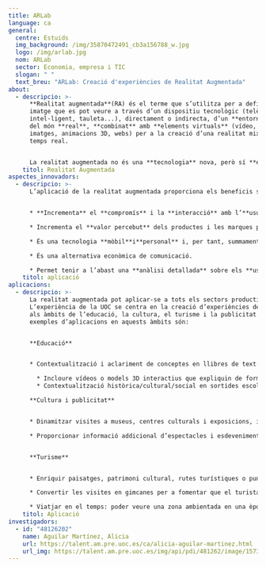 ```yaml
---
title: ARLab
language: ca
general:
  centre: Estuids
  img_background: /img/35870472491_cb3a156788_w.jpg
  logo: /img/arlab.jpg
  nom: ARLab
  sector: Economia, empresa i TIC
  slogan: " "
  text_breu: "ARLab: Creació d'experiències de Realitat Augmentada"
about:
  - descripcio: >-
      **Realitat augmentada**(RA) és el terme que s’utilitza per a definir la
      imatge que es pot veure a través d’un dispositiu tecnològic (telèfon
      intel·ligent, tauleta...), directament o indirecta, d’un **entorn físic**
      del món **real**, **combinat** amb **elements virtuals** (vídeo, àudio,
      imatges, animacions 3D, webs) per a la creació d’una realitat mixta en
      temps real.


      La realitat augmentada no és una **tecnologia** nova, però sí **emergent**. L’avenç tecnològic, la presència creixent de telèfons amb connexió a internet i la cultura del nou consumidor estan assentant aquesta tecnologia, que **permet infinitat de possibilitats**.
    titol: Realitat Augmentada
aspectes_innovadors:
  - descripcio: >-
      L’aplicació de la realitat augmentada proporciona els beneficis següents:


      * **Incrementa** el **compromís** i la **interacció** amb l’**usuari** i proporciona una experiència més rica.

      * Incrementa el **valor percebut** dels productes i les marques per part dels usuaris.

      * És una tecnologia **mòbil**i**personal** i, per tant, summament **accessible** a un mercat amb una alta taxa de penetració de dispositius mòbils.

      * És una alternativa econòmica de comunicació.

      * Permet tenir a l’abast una **anàlisi detallada** sobre els **usuaris/consumidors**.
    titol: aplicació
aplicacions:
  - descripcio: >-
      La realitat augmentada pot aplicar-se a tots els sectors productius.
      L’experiència de la UOC se centra en la creació d’experiències de RA per
      als àmbits de l’educació, la cultura, el turisme i la publicitat. Alguns
      exemples d’aplicacions en aquests àmbits són: 


      **Educació**


      * Contextualització i aclariment de conceptes en llibres de text: 

        * Incloure vídeos o models 3D interactius que expliquin de forma clara algun concepte. Incloure aplicacions interactives que serveixin per a la pràctica d’un tema i puguin ser o complementar els deures.
        * Contextualització històrica/cultural/social en sortides escolars: Crear rutes educatives enriquides amb continguts digitals com ara vídeos, models 3D, llocs web, etc. 

      **Cultura i publicitat** 


      * Dinamitzar visites a museus, centres culturals i exposicions, i donar-hi publicitat, mitjançant el reconeixement d’imatges associant informació digital a obres d’art, restes arqueològiques, catàlegs en paper, catàlegs digitals, fulls de mà, anuncis, aparadors, etc.

      * Proporcionar informació addicional d’espectacles i esdeveniments, facilitant informació en passar per davant de teatres, sales de cinema i locals, o en enfocar amb el mòbil una banderola o un cartell publicitari.


      **Turisme** 


      * Enriquir paisatges, patrimoni cultural, rutes turístiques o punts d’interès, i donar-hi publicitat, mitjançant la geolocalització, associant informació digital a un conjunt qualsevol de punts geogràfics o amb el reconeixement d’imatges .

      * Convertir les visites en gimcanes per a fomentar que el turista acabi les rutes i visiti tots els punts d’interès de la ruta.

      * Viatjar en el temps: poder veure una zona ambientada en una època determinada.
    titol: Aplicació
investigadors:
  - id: "48126202"
    name: Aguilar Martínez, Alicia
    url: https://talent.am.pre.uoc.es/ca/alicia-aguilar-martinez.html
    url_img: https://talent.am.pre.uoc.es/img/api/pdi/481262/image/1573926447550
---
```

